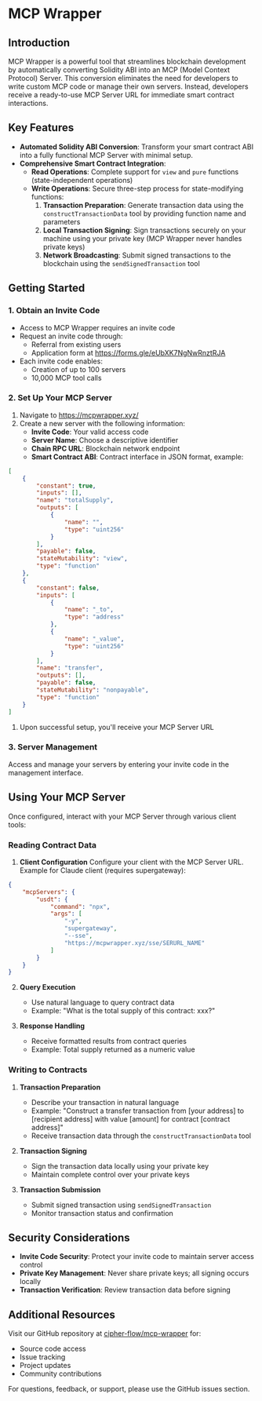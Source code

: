 # MCP Wrapper

## Introduction

MCP Wrapper is a powerful tool that streamlines blockchain development by automatically converting Solidity ABI into an MCP (Model Context Protocol) Server. This conversion eliminates the need for developers to write custom MCP code or manage their own servers. Instead, developers receive a ready-to-use MCP Server URL for immediate smart contract interactions.

## Key Features

* **Automated Solidity ABI Conversion**: Transform your smart contract ABI into a fully functional MCP Server with minimal setup.
* **Comprehensive Smart Contract Integration**:
    * **Read Operations**: Complete support for `view` and `pure` functions (state-independent operations)
    * **Write Operations**: Secure three-step process for state-modifying functions:
        1. **Transaction Preparation**: Generate transaction data using the `constructTransactionData` tool by providing function name and parameters
        2. **Local Transaction Signing**: Sign transactions securely on your machine using your private key (MCP Wrapper never handles private keys)
        3. **Network Broadcasting**: Submit signed transactions to the blockchain using the `sendSignedTransaction` tool

## Getting Started

### 1. Obtain an Invite Code

* Access to MCP Wrapper requires an invite code
* Request an invite code through:
    * Referral from existing users
    * Application form at <https://forms.gle/eUbXK7NgNwRnztRJA>
* Each invite code enables:
    * Creation of up to 100 servers
    * 10,000 MCP tool calls

### 2. Set Up Your MCP Server

1. Navigate to <https://mcpwrapper.xyz/>
2. Create a new server with the following information:
    * **Invite Code**: Your valid access code
    * **Server Name**: Choose a descriptive identifier
    * **Chain RPC URL**: Blockchain network endpoint
    * **Smart Contract ABI**: Contract interface in JSON format, example:

```json
[
    {
        "constant": true,
        "inputs": [],
        "name": "totalSupply",
        "outputs": [
            {
                "name": "",
                "type": "uint256"
            }
        ],
        "payable": false,
        "stateMutability": "view",
        "type": "function"
    },
    {
        "constant": false,
        "inputs": [
            {
                "name": "_to",
                "type": "address"
            },
            {
                "name": "_value",
                "type": "uint256"
            }
        ],
        "name": "transfer",
        "outputs": [],
        "payable": false,
        "stateMutability": "nonpayable",
        "type": "function"
    }
]
```

1. Upon successful setup, you'll receive your MCP Server URL

### 3. Server Management

Access and manage your servers by entering your invite code in the management interface.

## Using Your MCP Server

Once configured, interact with your MCP Server through various client tools:

### Reading Contract Data

1. **Client Configuration**
   Configure your client with the MCP Server URL. Example for Claude client (requires supergateway):

```json
{
    "mcpServers": {
        "usdt": {
            "command": "npx",
            "args": [
                "-y",
                "supergateway",
                "--sse",
                "https://mcpwrapper.xyz/sse/SERURL_NAME"
            ]
        }
    }
}
```

2. **Query Execution**
   * Use natural language to query contract data
   * Example: "What is the total supply of this contract: xxx?"

3. **Response Handling**
   * Receive formatted results from contract queries
   * Example: Total supply returned as a numeric value

### Writing to Contracts

1. **Transaction Preparation**
   * Describe your transaction in natural language
   * Example: "Construct a transfer transaction from [your address] to [recipient address] with value [amount] for contract [contract address]"
   * Receive transaction data through the `constructTransactionData` tool

2. **Transaction Signing**
   * Sign the transaction data locally using your private key
   * Maintain complete control over your private keys

3. **Transaction Submission**
   * Submit signed transaction using `sendSignedTransaction`
   * Monitor transaction status and confirmation

## Security Considerations

* **Invite Code Security**: Protect your invite code to maintain server access control
* **Private Key Management**: Never share private keys; all signing occurs locally
* **Transaction Verification**: Review transaction data before signing

## Additional Resources

Visit our GitHub repository at [cipher-flow/mcp-wrapper](https://github.com/cipher-flow/mcp-wrapper) for:
* Source code access
* Issue tracking
* Project updates
* Community contributions

For questions, feedback, or support, please use the GitHub issues section.